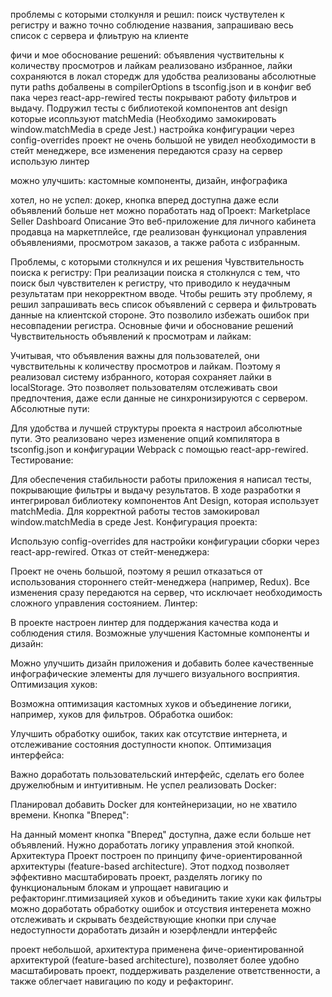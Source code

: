 проблемы с которыми столкунля и решил:
поиск чуствутелен к регистру и важно точно соблюдение названия, запрашиваю весь список с сервера и флиьтрую на клиенте

фичи и мое обоснование решений:
объявления чуствительны к количеству просмотров и лайкам
реализовано избранное, лайки сохраняются в локал сторедж
для удобства реализованы абсолютные пути paths добалвены в compilerOptions в tsconfig.json и в конфиг веб пака через react-app-rewired
тесты покрывают работу фильтров и выдачу. Подружил тесты с библиотекой компонентов ant design которые исопльзуют matchMedia (Необходимо замокировать window.matchMedia в среде Jest.)
настройка конфигурации через config-overrides
проект не очень большой не увидел необходимости в стейт менеджере, все изменения передаются сразу на сервер
использую линтер

можно улучшить:
кастомные компоненты, дизайн, инфографика

хотел, но не успел:
докер, кнопка вперед доступна даже если объявлений больше нет
можно поработать над оПроект: Marketplace Seller Dashboard
Описание
Это веб-приложение для личного кабинета продавца на маркетплейсе, где реализован функционал управления объявлениями, просмотром заказов, а также работа с избранным.

Проблемы, с которыми столкнулся и их решения
Чувствительность поиска к регистру:
При реализации поиска я столкнулся с тем, что поиск был чувствителен к регистру, что приводило к неудачным результатам при некорректном вводе. Чтобы решить эту проблему, я решил запрашивать весь список объявлений с сервера и фильтровать данные на клиентской стороне. Это позволило избежать ошибок при несовпадении регистра.
Основные фичи и обоснование решений
Чувствительность объявлений к просмотрам и лайкам:

Учитывая, что объявления важны для пользователей, они чувствительны к количеству просмотров и лайкам. Поэтому я реализовал систему избранного, которая сохраняет лайки в localStorage. Это позволяет пользователям отслеживать свои предпочтения, даже если данные не синхронизируются с сервером.
Абсолютные пути:

Для удобства и лучшей структуры проекта я настроил абсолютные пути. Это реализовано через изменение опций компилятора в tsconfig.json и конфигурации Webpack с помощью react-app-rewired.
Тестирование:

Для обеспечения стабильности работы приложения я написал тесты, покрывающие фильтры и выдачу результатов. В ходе разработки я интегрировал библиотеку компонентов Ant Design, которая использует matchMedia. Для корректной работы тестов замокировал window.matchMedia в среде Jest.
Конфигурация проекта:

Использую config-overrides для настройки конфигурации сборки через react-app-rewired.
Отказ от стейт-менеджера:

Проект не очень большой, поэтому я решил отказаться от использования стороннего стейт-менеджера (например, Redux). Все изменения сразу передаются на сервер, что исключает необходимость сложного управления состоянием.
Линтер:

В проекте настроен линтер для поддержания качества кода и соблюдения стиля.
Возможные улучшения
Кастомные компоненты и дизайн:

Можно улучшить дизайн приложения и добавить более качественные инфографические элементы для лучшего визуального восприятия.
Оптимизация хуков:

Возможна оптимизация кастомных хуков и объединение логики, например, хуков для фильтров.
Обработка ошибок:

Улучшить обработку ошибок, таких как отсутствие интернета, и отслеживание состояния доступности кнопок.
Оптимизация интерфейса:

Важно доработать пользовательский интерфейс, сделать его более дружелюбным и интуитивным.
Не успел реализовать
Docker:

Планировал добавить Docker для контейнеризации, но не хватило времени.
Кнопка "Вперед":

На данный момент кнопка "Вперед" доступна, даже если больше нет объявлений. Нужно доработать логику управления этой кнопкой.
Архитектура
Проект построен по принципу фиче-ориентированной архитектуры (feature-based architecture). Этот подход позволяет эффективно масштабировать проект, разделять логику по функциональным блокам и упрощает навигацию и рефакторинг.птимизацияей хуков и объединить такие хуки как фильтры
можно доработать обработку ошибок и отсуствия интеренета
можно отслеживать и скрывать бездействующие кнопки при случае недоступности
доработать дизайн и юзерфлендли интерфейс

проект небольшой, архитектура применена фиче-ориентированной архитектурой (feature-based architecture), позволяет более удобно масштабировать проект, поддерживать разделение ответственности, а также облегчает навигацию по коду и рефакторинг.